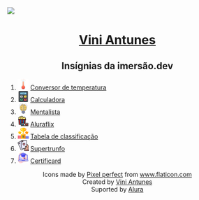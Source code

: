 <img src="https://unavatar.now.sh/github/ViniViniAntunes">
<h1 align="center"><a href="https://github.com/ViniViniAntunes" target="_blank">Vini Antunes</a></h1>
<h2 align="center">Insígnias da imersão.dev</h2>
<ol>
    <li><img src="images/thermometer.png" width=25px> <a href="html/aula01_conversor_temperatura.html" alt="Conversor de temperatura" target="_blank">Conversor de temperatura</a></li>
    <li><img src="images/calculate.png" width=25px> <a href="html/aula02_calculadora.html" alt="Calculadora" target="_blank">Calculadora</a></li>
    <li><img src="images/bulb_brain.png" width=25px> <a href="html/aula03_mentalista.html" alt="Mentalista" target="_blank">Mentalista</a></li>
    <li><img src="images/movie.png" width=25px> <a href="html/aula05_aluraflix.html" alt="Aluraflix" target="_blank">Aluraflix</a></li>
    <li><img src="images/ranking.png" width=25px> <a href="html/aula06_tabela_de_classificacao.html" alt="Tabela de classificação" target="_blank">Tabela de classificação</a></li>
    <li><img src="images/playing-cards.png" width=25px> <a href="html/aula09_super_trunfo.html" alt="Supertrunfo" target="_blank">Supertrunfo</a></li>
    <li><img src="images/diploma.png" width=25px> <a href="html/aula10_certificard.html" alt="Certificard" target="_blank">Certificard</a></li>
</ol>
<div align="center">Icons made by <a href="https://www.flaticon.com/authors/pixel-perfect" title="Pixel perfect">Pixel perfect</a> from <a href="https://www.flaticon.com/" title="Flaticon" target="_blank">www.flaticon.com</a></div>
<div align="center">Created by <a href="https://github.com/ViniViniAntunes" target="_blank">Vini Antunes</a></div>
<div align="center">Suported by <a href="https://www.alura.com.br" title="Alura" target="_blank">Alura</a></div>
